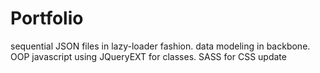 Portfolio
=========

sequential JSON files in lazy-loader fashion.
data modeling in backbone.
OOP javascript using JQueryEXT for classes.
SASS for CSS
update
